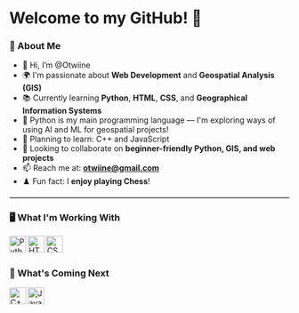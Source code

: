 # Welcome to my GitHub! 👋

### 🧠 About Me
- 👋 Hi, I’m @Otwiine
- 🌍 I'm passionate about **Web Development** and **Geospatial Analysis (GIS)**
- 📚 Currently learning **Python**, **HTML**, **CSS**, and **Geographical Information Systems**
- 🐍 Python is my main programming language — I'm exploring ways of using AI and ML for geospatial projects!
- 🎯 Planning to learn: C++ and JavaScript
- 🤝 Looking to collaborate on **beginner-friendly Python, GIS, and web projects**
- 📫 Reach me at: **otwiine@gmail.com**
- ♟️ Fun fact: I **enjoy playing Chess**!

<hr style="border:1px solid #ccc" />

### 🖥️ What I'm Working With
<img align="left" alt="Python" width="30px" src="https://cdn.jsdelivr.net/gh/devicons/devicon/icons/python/python-original.svg" />
<img align="left" alt="HTML5" width="30px" src="https://cdn.jsdelivr.net/gh/devicons/devicon/icons/html5/html5-original.svg" />
<img align="left" alt="CSS3" width="30px" src="https://cdn.jsdelivr.net/gh/devicons/devicon/icons/css3/css3-original.svg" />

<br /><br />

### 🚀 What's Coming Next
<img align="left" alt="C++ Logo" width="30px" src="https://cdn.jsdelivr.net/gh/devicons/devicon/icons/cplusplus/cplusplus-original.svg" />
<img align="left" alt="JavaScript Logo" width="30px" src="https://cdn.jsdelivr.net/gh/devicons/devicon/icons/javascript/javascript-original.svg"/>

<br /><br />
---
<!---
Otwiine/Otwiine is a ✨ special ✨ repository because its README.md (this file) appears on your GitHub profile.
You can click the Preview link to take a look at your changes.
--->
